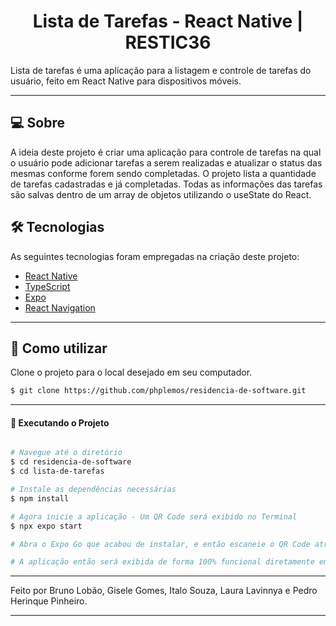 <p align="center">
  <h1 align="center">Lista de Tarefas - React Native | RESTIC36</h1>
</p>

Lista de tarefas é uma aplicação para a listagem e controle de tarefas do usuário, feito em React Native para dispositivos móveis.

---

## 💻 Sobre

A ideia deste projeto é criar uma aplicação para controle de tarefas na qual o usuário pode adicionar tarefas a serem realizadas e atualizar o status das mesmas conforme forem sendo completadas. O projeto lista a quantidade de tarefas cadastradas e já completadas. Todas as informações das tarefas são salvas dentro de um array de objetos utilizando o useState do React.

## 🛠 Tecnologias

As seguintes tecnologias foram empregadas na criação deste projeto:

- [React Native](https://reactnative.dev/)
- [TypeScript](https://www.typescriptlang.org/)
- [Expo](https://docs.expo.dev/)
- [React Navigation](https://reactnavigation.org/)

---

## 🚀 Como utilizar

Clone o projeto para o local desejado em seu computador.

```bash
$ git clone https://github.com/phplemos/residencia-de-software.git
```

---

#### 🚧 Executando o Projeto

```bash

# Navegue até o diretório
$ cd residencia-de-software
$ cd lista-de-tarefas

# Instale as dependências necessárias
$ npm install

# Agora inicie a aplicação - Um QR Code será exibido no Terminal
$ npx expo start

# Abra o Expo Go que acabou de instalar, e então escaneie o QR Code através do aplicativo.

# A aplicação então será exibida de forma 100% funcional diretamente em seu celular.

```

---

Feito por Bruno Lobão, Gisele Gomes, Italo Souza, Laura Lavinnya e Pedro Herinque Pinheiro.

---
